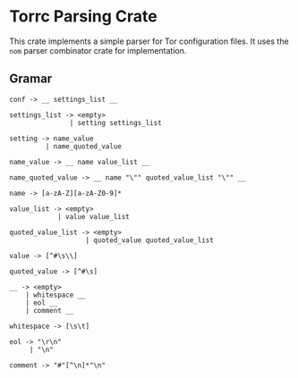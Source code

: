 Torrc Parsing Crate
===================

This crate implements a simple parser for Tor configuration files.  It uses the
`nom` parser combinator crate for implementation.

## Gramar

```
conf -> __ settings_list __

settings_list -> <empty>
               | setting settings_list

setting -> name_value
         | name_quoted_value

name_value -> __ name value_list __

name_quoted_value -> __ name "\"" quoted_value_list "\"" __

name -> [a-zA-Z][a-zA-Z0-9]*

value_list -> <empty>
            | value value_list

quoted_value_list -> <empty>
                   | quoted_value quoted_value_list

value -> [^#\s\\]

quoted_value -> [^#\s]

__ -> <empty>
    | whitespace __
    | eol __
    | comment __

whitespace -> [\s\t]

eol -> "\r\n"
     | "\n"

comment -> "#"[^\n]*"\n"
```


